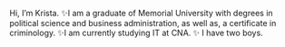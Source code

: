 Hi, I’m Krista.
✨I am a graduate of Memorial University with degrees in political science and business administration, as well as, a certificate in criminology.
✨I am currently studying IT at CNA.
✨ I have two boys.


